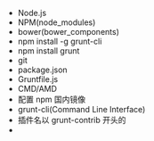 * Node.js
* NPM(node_modules)
* bower(bower_components)
* npm install -g grunt-cli
* npm install grunt
* git
* package.json
* Gruntfile.js
* CMD/AMD
* 配置 npm 国内镜像
* grunt-cli(Command Line Interface)
* 插件名以 grunt-contrib 开头的
* 